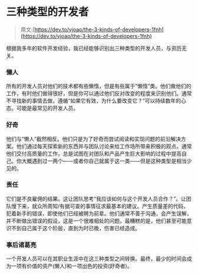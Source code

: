 # 三种类型的开发者

> 原文:[https://dev.to/vjoao/the-3-kinds-of-developers-1fnh](https://dev.to/vjoao/the-3-kinds-of-developers-1fnh)

根据我多年的软件开发经验，我已经能够识别出三种类型的开发人员，与资历无关。

### [](#the-lazy)懒人

所有的开发人员对他们的技术都有些懒惰，但是有些属于“懒惰”类。他们做他们的工作，有时他们做得很好，但是你可以通过他们反对改变的程度来识别他们。通常不寻找新的事情去做，遵循“如果它有效，为什么要改变它？”可以持续数年的心态。可能是最常见的开发人员。

### [](#the-curious)好奇

他们与“懒人”截然相反。他们只是为了好奇而尝试阅读和实现问题的前沿解决方案。他们通过每天探索新的东西并与团队讨论来给工作场所带来积极的观点。通常他们交付高质量的工作，总是试图在对团队和产品产生巨大影响的过程中提高自己。你大概遇到过一两个——或者你自己就属于这一类——但是这种类型是相当少见的。

### [](#the-liability)责任

它们是不良雇佣的结果。这让团队思考“我应该如何与这个开发人员合作？”。让团队慢下来，就众所周知/有据可查的事情征求最基本的建议。产生质量差的代码，犯着新手的错误，即使他们已经被聘为前辈。他们通常不善于沟通，会产生误解，并不断做出错误的假设，这是一个很难相处的问题。最糟糕的是，他们甚至可能意识不到自己属于这个阶层，直到为时已晚，伤害已经造成。

### [](#afterthoughts)事后诸葛亮

一个开发人员可以在其职业生涯中在这三种类型之间转换。最终，最少的时间会成为一项有价值的资产(懒人)和一项出色的投资(好奇者)。